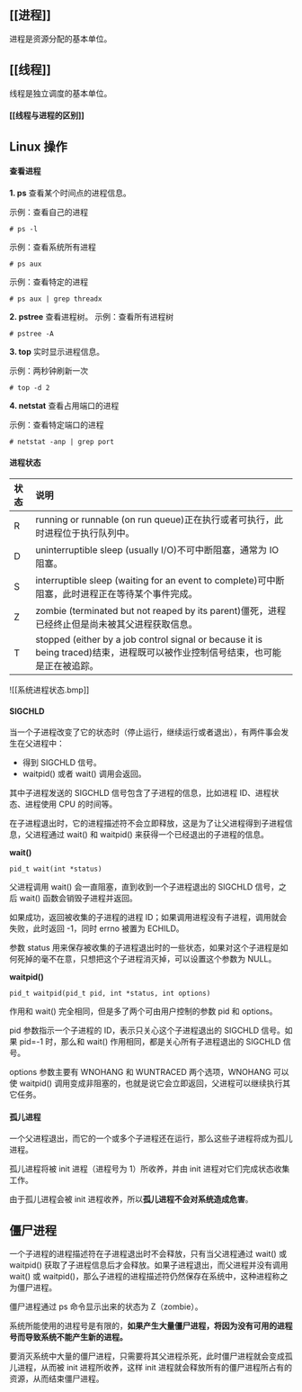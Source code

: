 ## [[进程]]
进程是资源分配的基本单位。
## [[线程]]
线程是独立调度的基本单位。

#### [[线程与进程的区别]]

## Linux 操作
#### 查看进程
**1. ps**
查看某个时间点的进程信息。

示例：查看自己的进程
```
# ps -l
```
示例：查看系统所有进程
```
# ps aux
```
示例：查看特定的进程
```
# ps aux | grep threadx
```

**2. pstree**
查看进程树。
示例：查看所有进程树
```
# pstree -A
```

**3. top**
实时显示进程信息。

示例：两秒钟刷新一次
```
# top -d 2
```

**4. netstat**
查看占用端口的进程

示例：查看特定端口的进程
```
# netstat -anp | grep port
```
#### 进程状态
|状态 	|说明|
|:-----|:-----|
|R |	running or runnable (on run queue)正在执行或者可执行，此时进程位于执行队列中。
|D |	uninterruptible sleep (usually I/O)不可中断阻塞，通常为 IO 阻塞。
|S | interruptible sleep (waiting for an event to complete)可中断阻塞，此时进程正在等待某个事件完成。
|Z | zombie (terminated but not reaped by its parent)僵死，进程已经终止但是尚未被其父进程获取信息。
|T 	| stopped (either by a job control signal or because it is being traced)结束，进程既可以被作业控制信号结束，也可能是正在被追踪。

![[系统进程状态.bmp]]

#### SIGCHLD

当一个子进程改变了它的状态时（停止运行，继续运行或者退出），有两件事会发生在父进程中：
- 得到 SIGCHLD 信号。
- waitpid() 或者 wait() 调用会返回。

其中子进程发送的 SIGCHLD 信号包含了子进程的信息，比如进程 ID、进程状态、进程使用 CPU 的时间等。

在子进程退出时，它的进程描述符不会立即释放，这是为了让父进程得到子进程信息，父进程通过 wait() 和 waitpid() 来获得一个已经退出的子进程的信息。

**wait()**
```
pid_t wait(int *status)
```
父进程调用 wait() 会一直阻塞，直到收到一个子进程退出的 SIGCHLD 信号，之后 wait() 函数会销毁子进程并返回。

如果成功，返回被收集的子进程的进程 ID；如果调用进程没有子进程，调用就会失败，此时返回 -1，同时 errno 被置为 ECHILD。

参数 status 用来保存被收集的子进程退出时的一些状态，如果对这个子进程是如何死掉的毫不在意，只想把这个子进程消灭掉，可以设置这个参数为 NULL。

**waitpid()**
```
pid_t waitpid(pid_t pid, int *status, int options)
```
作用和 wait() 完全相同，但是多了两个可由用户控制的参数 pid 和 options。

pid 参数指示一个子进程的 ID，表示只关心这个子进程退出的 SIGCHLD 信号。如果 pid=-1 时，那么和 wait() 作用相同，都是关心所有子进程退出的 SIGCHLD 信号。

options 参数主要有 WNOHANG 和 WUNTRACED 两个选项，WNOHANG 可以使 waitpid() 调用变成非阻塞的，也就是说它会立即返回，父进程可以继续执行其它任务。

#### 孤儿进程

一个父进程退出，而它的一个或多个子进程还在运行，那么这些子进程将成为孤儿进程。

孤儿进程将被 init 进程（进程号为 1）所收养，并由 init 进程对它们完成状态收集工作。

由于孤儿进程会被 init 进程收养，所以**孤儿进程不会对系统造成危害**。
## 僵尸进程

一个子进程的进程描述符在子进程退出时不会释放，只有当父进程通过 wait() 或 waitpid() 获取了子进程信息后才会释放。如果子进程退出，而父进程并没有调用 wait() 或 waitpid()，那么子进程的进程描述符仍然保存在系统中，这种进程称之为僵尸进程。

僵尸进程通过 ps 命令显示出来的状态为 Z（zombie）。

系统所能使用的进程号是有限的，**如果产生大量僵尸进程，将因为没有可用的进程号而导致系统不能产生新的进程。**

要消灭系统中大量的僵尸进程，只需要将其父进程杀死，此时僵尸进程就会变成孤儿进程，从而被 init 进程所收养，这样 init 进程就会释放所有的僵尸进程所占有的资源，从而结束僵尸进程。